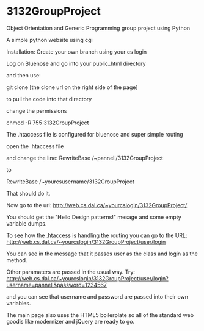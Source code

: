 3132GroupProject
================

Object Orientation and Generic Programming group project using Python

A simple python website using cgi

Installation:
Create your own branch using your cs login

Log on Bluenose and go into your public_html directory

and then use: 

git clone [the clone url on the right side of the page]

to pull the code into that directory

change the permissions

chmod -R 755 3132GroupProject

The .htaccess file is configured for bluenose and super simple routing

open the .htaccess file

and change the line:
RewriteBase /~pannell/3132GroupProject

to

RewriteBase /~yourcsusername/3132GroupProject

That should do it.

Now go to the url:
http://web.cs.dal.ca/~yourcslogin/3132GroupProject/

You should get the "Hello Design patterns!" mesage and some empty variable dumps.

To see how the .htaccess is handling the routing you can go to the URL:
http://web.cs.dal.ca/~yourcslogin/3132GroupProject/user/login

You can see in the message that it passes user as the class and login as the method.

Other paramaters are passed in the usual way.  Try:
http://web.cs.dal.ca/~yourcslogin/3132GroupProject/user/login?username=pannell&password=1234567

and you can see that username and password are passed into their own variables.

The main page also uses the HTML5 boilerplate so all of the standard web goodis like modernizer and jQuery are ready to go.



